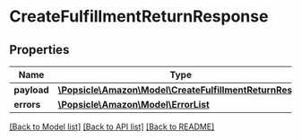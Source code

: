 # CreateFulfillmentReturnResponse

## Properties
Name | Type | Description | Notes
------------ | ------------- | ------------- | -------------
**payload** | [**\Popsicle\Amazon\Model\CreateFulfillmentReturnResult**](CreateFulfillmentReturnResult.md) |  | [optional] 
**errors** | [**\Popsicle\Amazon\Model\ErrorList**](ErrorList.md) |  | [optional] 

[[Back to Model list]](../../README.md#documentation-for-models) [[Back to API list]](../../README.md#documentation-for-api-endpoints) [[Back to README]](../../README.md)

